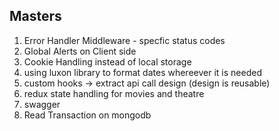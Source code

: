 ## Masters

1. Error Handler Middleware - specfic status codes
2. Global Alerts on Client side
3. Cookie Handling instead of local storage
4. using luxon library to format dates whereever it is needed
5. custom hooks -> extract api call design (design is reusable)
6. redux state handling for movies and theatre
7. swagger
8. Read Transaction on mongodb
